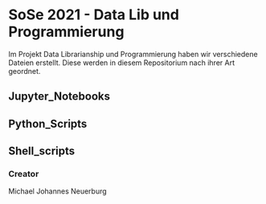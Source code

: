 # SoSe 2021 - Data Lib und Programmierung

Im Projekt Data Librarianship und Programmierung haben wir verschiedene Dateien erstellt. Diese werden in diesem Repositorium nach ihrer Art geordnet.

## Jupyter_Notebooks

## Python_Scripts

## Shell_scripts



### Creator
Michael Johannes Neuerburg
 
